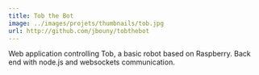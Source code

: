 ```yaml
---
title: Tob the Bot
image: ../images/projets/thumbnails/tob.jpg
url: http://github.com/jbouny/tobthebot
---
```


Web application controlling Tob, a basic robot based on Raspberry. Back end with node.js and websockets communication.